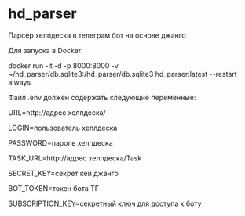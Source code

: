 # hd_parser

Парсер хелпдеска в телеграм бот на основе джанго

Для запуска в Docker:

docker run -it -d -p 8000:8000 -v ~/hd_parser/db.sqlite3:/hd_parser/db.sqlite3 hd_parser:latest --restart always

Файл .env должен содержать следующие переменные:

URL=http://адрес хелпдеска/

LOGIN=пользователь хеплдеска

PASSWORD=пароль хелпдеска

TASK_URL=http://адрес хелпдеска/Task

SECRET_KEY=секрет кей джанго

BOT_TOKEN=токен бота ТГ

SUBSCRIPTION_KEY=секретный ключ для доступа к боту

